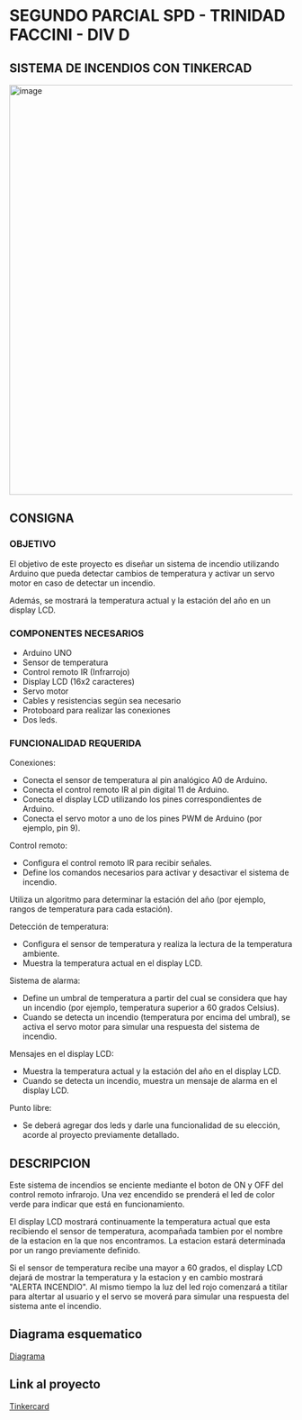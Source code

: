 # SEGUNDO PARCIAL SPD - TRINIDAD FACCINI - DIV D 

## SISTEMA DE INCENDIOS CON TINKERCAD

<img width="728" alt="image" src="https://github.com/trinifaccini/segundo_parcial_spd/assets/78211732/e9c067b3-25f2-4ad0-ab81-5856a6c54c6f">

## CONSIGNA

### OBJETIVO 

El objetivo de este proyecto es diseñar un sistema de incendio utilizando Arduino que pueda detectar cambios de temperatura y activar un servo motor en caso de detectar un incendio.

Además, se mostrará la temperatura actual y la estación del año en un display LCD.

### COMPONENTES NECESARIOS

- Arduino UNO
- Sensor de temperatura
- Control remoto IR (Infrarrojo)
- Display LCD (16x2 caracteres)
- Servo motor
- Cables y resistencias según sea necesario
- Protoboard para realizar las conexiones
- Dos leds.

### FUNCIONALIDAD REQUERIDA

Conexiones:

- Conecta el sensor de temperatura al pin analógico A0 de Arduino.
- Conecta el control remoto IR al pin digital 11 de Arduino.
- Conecta el display LCD utilizando los pines correspondientes de Arduino.
- Conecta el servo motor a uno de los pines PWM de Arduino (por ejemplo, pin 9).

Control remoto:

- Configura el control remoto IR para recibir señales.
- Define los comandos necesarios para activar y desactivar el sistema de incendio.

Utiliza un algoritmo para determinar la estación del año (por ejemplo, rangos de temperatura
para cada estación).

Detección de temperatura:

- Configura el sensor de temperatura y realiza la lectura de la temperatura ambiente.
- Muestra la temperatura actual en el display LCD.

Sistema de alarma:

- Define un umbral de temperatura a partir del cual se considera que hay un incendio (por ejemplo, temperatura superior a 60 grados Celsius).
- Cuando se detecta un incendio (temperatura por encima del umbral), se activa el servo motor para simular una respuesta del sistema de incendio.

Mensajes en el display LCD:
- Muestra la temperatura actual y la estación del año en el display LCD.
- Cuando se detecta un incendio, muestra un mensaje de alarma en el display LCD.

Punto libre:
- Se deberá agregar dos leds y darle una funcionalidad de su elección, acorde al
proyecto previamente detallado.

## DESCRIPCION

Este sistema de incendios se enciente mediante el boton de ON y OFF del control remoto infrarojo.
Una vez encendido se prenderá el led de color verde para indicar que está en funcionamiento.

El display LCD mostrará continuamente la temperatura actual que esta recibiendo el sensor de temperatura, acompañada tambien por el nombre de la estacion en la que nos encontramos. 
La estacion estará determinada por un rango previamente definido. 

Si el sensor de temperatura recibe una mayor a 60 grados, el display LCD dejará de mostrar la temperatura y la estacion y en cambio mostrará "ALERTA INCENDIO". Al mismo tiempo la luz del led rojo comenzará a titilar para altertar al usuario y el servo se moverá para simular una respuesta del sistema ante el incendio. 

## Diagrama esquematico

[Diagrama](https://github.com/trinifaccini/segundo_parcial_spd/blob/master/2DO_PARCIAL.pdf)

## Link al proyecto
[Tinkercard](https://www.tinkercad.com/things/l4OVtfaXYId-2do-parcial/editel?sharecode=pA9d3ynYB5pWP86FNbq1-eeV0V3HCdgNy893OjeqSKo)
